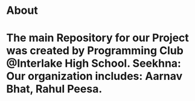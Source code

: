# About
The main Repository for our Project was created by Programming Club @Interlake High School. 
Seekhna:
Our organization includes:
Aarnav Bhat, Rahul Peesa.
=======

